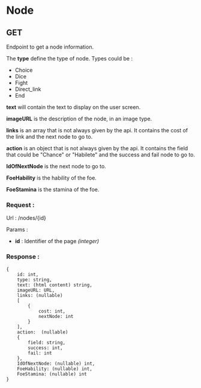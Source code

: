 # Node

## GET

Endpoint to get a node information. 

The **type** define the type of node. Types could be : 
- Choice
- Dice
- Fight
- Direct_link
- End

**text** will contain the text to display on the user screen.

**imageURL** is the description of the node, in an image type.

**links** is an array that is not always given by the api. It contains the cost of the link and the next node to go to.

**action** is an object that is not always given by the api. It contains the field that could be "Chance" or "Habilete" and the success and fail node to go to.

**IdOfNextNode** is the next node to go to.

**FoeHability** is the hability of the foe.

**FoeStamina** is the stamina of the foe.

### Request :
Url : /nodes/{id}

Params : 
- **id** : Identifier of the page *(integer)*

### Response :
```
{
    id: int,
    type: string,
    text: (html content) string,
    imageURL: URL,
    links: (nullable) 
    [
        {
            cost: int,
            nextNode: int
        }
    ],
    action:  (nullable)
    {
        field: string,
        success: int,
        fail: int
    },
    IdOfNextNode: (nullable) int,
    FoeHability: (nullable) int,
    FoeStamina: (nullable) int
}
```